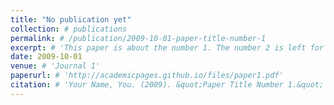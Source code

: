 ```yaml
---
title: "No publication yet"
collection: # publications
permalink: # /publication/2009-10-01-paper-title-number-1
excerpt: # 'This paper is about the number 1. The number 2 is left for future work.'
date: 2009-10-01
venue: # 'Journal 1'
paperurl: # 'http://academicpages.github.io/files/paper1.pdf'
citation: # 'Your Name, You. (2009). &quot;Paper Title Number 1.&quot; <i>Journal 1</i>. 1(1).'
---
```

